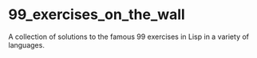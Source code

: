 # 99_exercises_on_the_wall
A collection of solutions to the famous 99 exercises in Lisp in a variety of languages.
